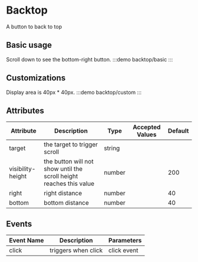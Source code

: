 # Backtop

A button to back to top

## Basic usage

Scroll down to see the bottom-right button.
:::demo
backtop/basic
:::

## Customizations

Display area is 40px \* 40px.
:::demo
backtop/custom
:::

## Attributes

| Attribute         | Description                                                         | Type   | Accepted Values | Default |
| ----------------- | ------------------------------------------------------------------- | ------ | --------------- | ------- |
| target            | the target to trigger scroll                                        | string |                 |         |
| visibility-height | the button will not show until the scroll height reaches this value | number |                 | 200     |
| right             | right distance                                                      | number |                 | 40      |
| bottom            | bottom distance                                                     | number |                 | 40      |

## Events

| Event Name | Description         | Parameters  |
| ---------- | ------------------- | ----------- |
| click      | triggers when click | click event |

